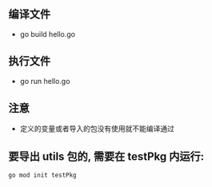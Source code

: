 ## 编译文件
- go build hello.go

## 执行文件
- go run hello.go


## 注意
- 定义的变量或者导入的包没有使用就不能编译通过


## 要导出 utils 包的, 需要在 testPkg 内运行:

```bash
go mod init testPkg
